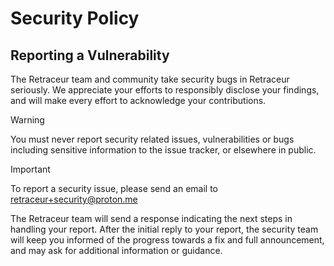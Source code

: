 # Security Policy

## Reporting a Vulnerability

The Retraceur team and community take security bugs in Retraceur seriously. We appreciate your efforts to responsibly disclose your findings, and will make every effort to acknowledge your contributions.

> [!WARNING]
> You must never report security related issues, vulnerabilities or bugs including sensitive information to the issue tracker, or elsewhere in public.

> [!IMPORTANT]
> To report a security issue, please send an email to <retraceur+security@proton.me>

The Retraceur team will send a response indicating the next steps in handling your report. After the initial reply to your report, the security team will keep you informed of the progress towards a fix and full announcement, and may ask for additional information or guidance.
